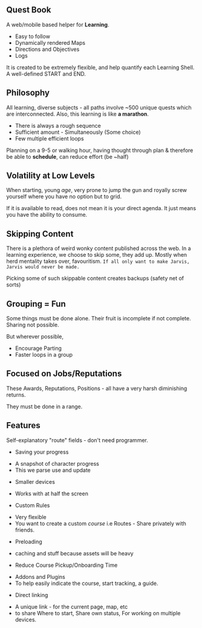 ## Quest Book
A web/mobile based helper for **Learning**.

* Easy to follow
* Dynamically rendered Maps
* Directions and Objectives
* Logs

It is created to be extremely flexible, and help quantify each Learning Shell. A well-defined START and END.

## Philosophy
All learning, diverse subjects - all paths involve ~500 unique quests which are interconnected. Also, this learning is like **a marathon**.

* There is always a rough sequence
* Sufficient amount - Simultaneously (Some choice)
* Few multiple efficient loops

Planning on a 9-5 or walking hour, having thought through plan & therefore be able to **schedule**, can reduce effort (be ~half)


## Volatility at Low Levels
When starting, young *age*, very prone to jump the gun and royally screw yourself where you have no option but to grid. 

If it is available to read, does not mean it is your direct agenda. It just means you have the ability to consume.

## Skipping Content
There is a plethora of weird wonky content published across the web. In a learning experience, we choose to skip some, they add up.
Mostly when herd mentality takes over, favouritism. 
`If all only want to make Jarvis, Jarvis would never be made.`

Picking some of such skippable content creates backups (safety net of sorts)

## Grouping = Fun
Some things must be done alone.
Their fruit is incomplete if not complete. Sharing not possible.


But wherever possible,
* Encourage Parting
* Faster loops in a group 

## Focused on Jobs/Reputations
These Awards, Reputations, Positions - all have a very harsh diminishing returns.

They must be done in a range.

## Features
Self-explanatory "route" fields - don't need programmer.
* Saving your progress
- A snapshot of character progress
- This we parse use and update

* Smaller devices
- Works with at half the screen

* Custom Rules
- Very flexible
- You want to create a custom *course* i.e Routes - Share privately with friends.

* Preloading
- caching and stuff because assets will be heavy

* Reduce Course Pickup/Onboarding Time
- Addons and Plugins
- To help easily indicate the course, start tracking, a guide.

* Direct linking
- A unique link - for the current page, map, etc
- to share Where to start, Share own status, For working on multiple devices. 